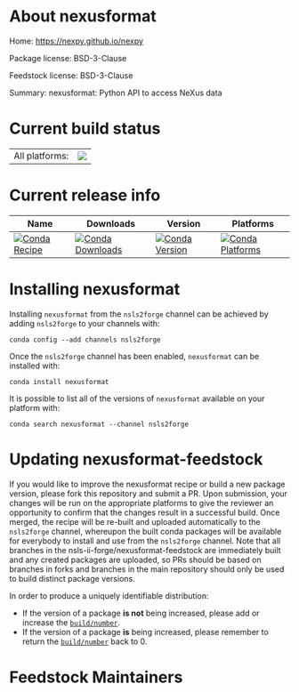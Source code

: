 About nexusformat
=================

Home: https://nexpy.github.io/nexpy

Package license: BSD-3-Clause

Feedstock license: BSD-3-Clause

Summary: nexusformat: Python API to access NeXus data



Current build status
====================


<table><tr><td>All platforms:</td>
    <td>
      <a href="https://dev.azure.com/nsls2forge/nsls2forge/_build/latest?definitionId=163&branchName=master">
        <img src="https://dev.azure.com/nsls2forge/nsls2forge/_apis/build/status/nexusformat-feedstock?branchName=master">
      </a>
    </td>
  </tr>
</table>

Current release info
====================

| Name | Downloads | Version | Platforms |
| --- | --- | --- | --- |
| [![Conda Recipe](https://img.shields.io/badge/recipe-nexusformat-green.svg)](https://anaconda.org/nsls2forge/nexusformat) | [![Conda Downloads](https://img.shields.io/conda/dn/nsls2forge/nexusformat.svg)](https://anaconda.org/nsls2forge/nexusformat) | [![Conda Version](https://img.shields.io/conda/vn/nsls2forge/nexusformat.svg)](https://anaconda.org/nsls2forge/nexusformat) | [![Conda Platforms](https://img.shields.io/conda/pn/nsls2forge/nexusformat.svg)](https://anaconda.org/nsls2forge/nexusformat) |

Installing nexusformat
======================

Installing `nexusformat` from the `nsls2forge` channel can be achieved by adding `nsls2forge` to your channels with:

```
conda config --add channels nsls2forge
```

Once the `nsls2forge` channel has been enabled, `nexusformat` can be installed with:

```
conda install nexusformat
```

It is possible to list all of the versions of `nexusformat` available on your platform with:

```
conda search nexusformat --channel nsls2forge
```




Updating nexusformat-feedstock
==============================

If you would like to improve the nexusformat recipe or build a new
package version, please fork this repository and submit a PR. Upon submission,
your changes will be run on the appropriate platforms to give the reviewer an
opportunity to confirm that the changes result in a successful build. Once
merged, the recipe will be re-built and uploaded automatically to the
`nsls2forge` channel, whereupon the built conda packages will be available for
everybody to install and use from the `nsls2forge` channel.
Note that all branches in the nsls-ii-forge/nexusformat-feedstock are
immediately built and any created packages are uploaded, so PRs should be based
on branches in forks and branches in the main repository should only be used to
build distinct package versions.

In order to produce a uniquely identifiable distribution:
 * If the version of a package **is not** being increased, please add or increase
   the [``build/number``](https://conda.io/docs/user-guide/tasks/build-packages/define-metadata.html#build-number-and-string).
 * If the version of a package **is** being increased, please remember to return
   the [``build/number``](https://conda.io/docs/user-guide/tasks/build-packages/define-metadata.html#build-number-and-string)
   back to 0.

Feedstock Maintainers
=====================


